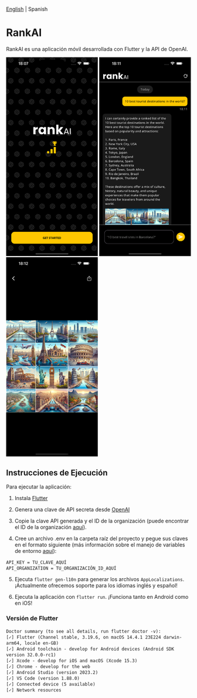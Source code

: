 [English](README.md) | Spanish


# RankAI

RankAI es una aplicación móvil desarrollada con Flutter y la API de OpenAI.

<p float="left">
  <img src="./previews/splash.png" width="250" />
  <img src="./previews/chat.png" width="250" /> 
  <img src="./previews/image_preview.png" width="250" />
</p>

## Instrucciones de Ejecución

Para ejecutar la aplicación:

1. Instala [Flutter](https://docs.flutter.dev/get-started/install)

2. Genera una clave de API secreta desde [OpenAI](https://openai.com/api/)

3. Copie la clave API generada y el ID de la organización (puede encontrar el ID de la organización [aquí](https://platform.openai.com/settings/organization/general)).

4. Cree un archivo .env en la carpeta raíz del proyecto y pegue sus claves en el formato siguiente (más información sobre el manejo de variables de entorno [aquí](https://pub.dev/packages/flutter_dotenv)):

```
API_KEY = TU_CLAVE_AQUÍ
API_ORGANIZATION = TU_ORGANIZACIÓN_ID_AQUÍ
```

5. Ejecuta `flutter gen-l10n` para generar los archivos `AppLocalizations`. ¡Actualmente ofrecemos soporte para los idiomas inglés y español!

6. Ejecuta la aplicación con `flutter run`. ¡Funciona tanto en Android como en iOS!

### Versión de Flutter

```
Doctor summary (to see all details, run flutter doctor -v):
[✓] Flutter (Channel stable, 3.19.6, on macOS 14.4.1 23E224 darwin-arm64, locale en-GB)
[✓] Android toolchain - develop for Android devices (Android SDK version 32.0.0-rc1)
[✓] Xcode - develop for iOS and macOS (Xcode 15.3)
[✓] Chrome - develop for the web
[✓] Android Studio (version 2023.2)
[✓] VS Code (version 1.88.0)
[✓] Connected device (5 available)            
[✓] Network resources
```
